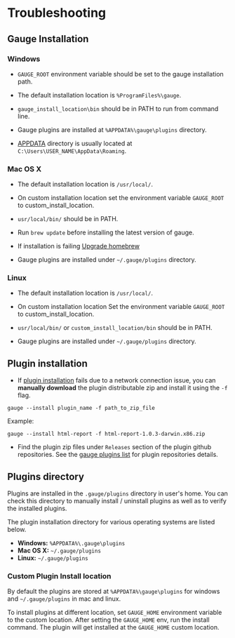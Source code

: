 # Troubleshooting

## Gauge Installation
### Windows

* `GAUGE_ROOT` environment variable should be set to the gauge installation path.

* The default installation location is `%ProgramFiles%\gauge`.

* `gauge_install_location\bin` should be in PATH to run from command line.

* Gauge plugins are installed at `%APPDATA%\gauge\plugins` directory.

* [APPDATA](http://windows.microsoft.com/en-in/windows-8/what-appdata-folder) directory is usually located at `C:\Users\USER_NAME\AppData\Roaming`.

### Mac OS X
* The default installation location is `/usr/local/`.

* On custom installation location set the environment variable `GAUGE_ROOT` to custom_install_location.

* `usr/local/bin/` should be in PATH.

* Run `brew update` before installing the latest version of gauge.

* If installation is failing [Upgrade homebrew](https://github.com/Homebrew/brew/blob/master/share/doc/homebrew/FAQ.md#how-do-i-update-my-local-packages)

* Gauge plugins are installed under `~/.gauge/plugins` directory.

### Linux
* The default installation location is `/usr/local/`.

* On custom installation location Set the environment variable `GAUGE_ROOT` to custom_install_location.

* `usr/local/bin/` or `custom_install_location/bin` should be in PATH.

* Gauge plugins are installed under `~/.gauge/plugins` directory.

## Plugin installation

* If [plugin installation](../plugins/installation.md) fails due to a network connection issue, you can **manually download** the plugin distributable zip and install it using the `-f` flag.

```
gauge --install plugin_name -f path_to_zip_file
```
Example:
```
gauge --install html-report -f html-report-1.0.3-darwin.x86.zip
```
* Find the plugin zip files under `Releases` section of the plugin github repositories. See the [gauge plugins list](../plugins/README.md) for plugin repositories details.


## Plugins directory

Plugins are installed in the `.gauge/plugins` directory in user's home. You can check this directory to manually install / uninstall plugins as well as to verify the installed plugins.

The plugin installation directory for various operating systems are listed below.

* **Windows:** `%APPDATA%\.gauge\plugins`
* **Mac OS X:** `~/.gauge/plugins`
* **Linux:** `~/.gauge/plugins`

### Custom Plugin Install location

By default the plugins are stored at `%APPDATA%\gauge\plugins` for windows and `~/.gauge/plugins` in mac and linux.

To install plugins at different location, set `GAUGE_HOME` environment variable to the custom location. After setting the `GAUGE_HOME` env, run the install command. The plugin will get installed at the `GAUGE_HOME` custom location.
